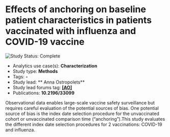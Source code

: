 Effects of anchoring on baseline patient characteristics in patients vaccinated with influenza and COVID-19 vaccine
=============

<img src="https://img.shields.io/badge/Study%20Status-Complete-orange.svg" alt="Study Status: Complete">


- Analytics use case(s): **Characterization**
- Study type: **Methods**
- Tags: **-**
- Study lead: ** Anna Ostropolets**
- Study lead forums tag: **[[AO]](https://forums.ohdsi.org/u/aostropolets)**
- Publications: **10.2196/33099**


Observational data enables large-scale vaccine safety surveillance but requires careful evaluation of the potential sources of bias. One potential source of bias is the index date selection procedure for the unvaccinated cohort or unvaccinated comparison time (“anchoring”).This study evaluates the different index date selection procedures for 2 vaccinations: COVID-19 and influenza.

